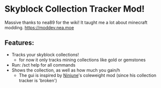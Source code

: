 # Skyblock Collection Tracker Mod!
Massive thanks to nea89 for the wiki! It taught me a lot about minecraft modding.
https://moddev.nea.moe

## Features: 
- Tracks your skyblock collections!
  - for now it only tracks mining collections like gold or gemstones
- Run: /sct help for all commands
- Shows the collection, as well as how much you gain/h
  - The gui is inspired by [Ninjune](https://github.com/Ninjune/coleweight?tab=readme-ov-file)'s coleweight mod (since his collection tracker is 'broken')
  
